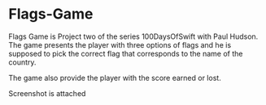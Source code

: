 # Flags-Game
Flags Game is Project two of the series 100DaysOfSwift with Paul Hudson. The game presents the player with three options of flags and he is supposed to pick the correct flag that corresponds to the name of the country. 

The game also provide the player with the score earned or lost. 


Screenshot is attached 
